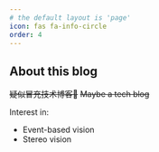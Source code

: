 ```yaml
---
# the default layout is 'page'
icon: fas fa-info-circle
order: 4
---
```


## About this blog

~~疑似冒充技术博客🤔~~
~~Maybe a tech blog~~

Interest in:

- Event-based vision
- Stereo vision
